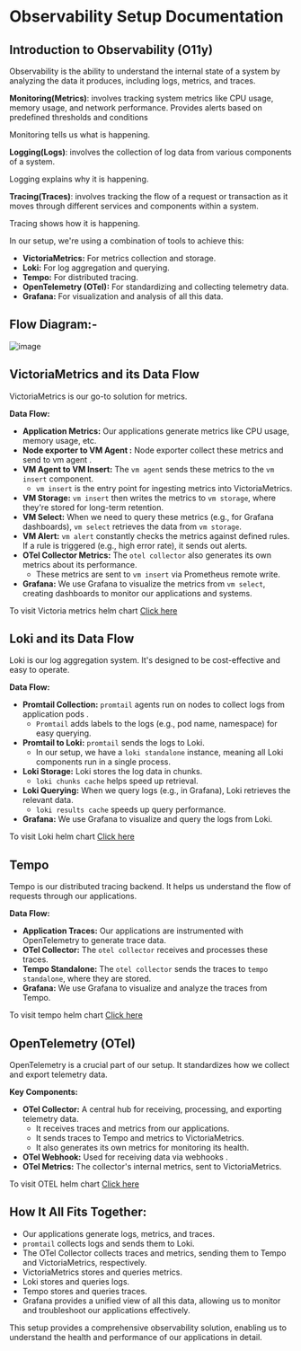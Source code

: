 # Observability Setup Documentation

## Introduction to Observability (O11y)

Observability is the ability to understand the internal state of a system by analyzing the data it produces, including logs, metrics, and traces.

**Monitoring(Metrics)**: involves tracking system metrics like CPU usage, memory usage, and network performance. Provides alerts based on predefined thresholds and conditions

Monitoring tells us what is happening.


**Logging(Logs)**: involves the collection of log data from various components of a system.

Logging explains why it is happening.


**Tracing(Traces)**: involves tracking the flow of a request or transaction as it moves through different services and components within a system.

Tracing shows how it is happening. 

 In our setup, we're using a combination of tools to achieve this:

* **VictoriaMetrics:** For metrics collection and storage.
* **Loki:** For log aggregation and querying.
* **Tempo:** For distributed tracing.
* **OpenTelemetry (OTel):** For standardizing and collecting telemetry data.
* **Grafana:** For visualization and analysis of all this data.

## Flow Diagram:- 
![image](https://github.com/user-attachments/assets/a3bdecf3-05f8-49fa-97f1-3deb93fc8995)

## VictoriaMetrics and its Data Flow

VictoriaMetrics is our go-to solution for metrics. 

**Data Flow:**

* **Application Metrics:** Our applications generate metrics  like CPU usage, memory usage, etc.
* **Node exporter to VM Agent :** Node exporter collect these metrics and send to vm agent .
* **VM Agent to VM Insert:** The `vm agent` sends these metrics to the `vm insert` component.
    * `vm insert` is the entry point for ingesting metrics into VictoriaMetrics.
* **VM Storage:** `vm insert` then writes the metrics to `vm storage`, where they're stored for long-term retention.
* **VM Select:** When we need to query these metrics (e.g., for Grafana dashboards), `vm select` retrieves the data from `vm storage`.
* **VM Alert:** `vm alert` constantly checks the metrics against defined rules. If a rule is triggered (e.g., high error rate), it sends out alerts.
* **OTel Collector Metrics:** The `otel collector` also generates its own metrics about its performance.
    * These metrics are sent to `vm insert` via Prometheus remote write.
* **Grafana:** We use Grafana to visualize the metrics from `vm select`, creating dashboards to monitor our applications and systems.


To visit Victoria metrics helm chart [Click here](https://github.com/OT-CONTAINER-KIT/helm-charts/releases/tag/vm-0.0.1)

## Loki and its Data Flow

Loki is our log aggregation system. It's designed to be cost-effective and easy to operate.

**Data Flow:**

* **Promtail Collection:** `promtail` agents run on nodes to collect logs from application pods .
    * `Promtail` adds labels to the logs (e.g., pod name, namespace) for easy querying.
* **Promtail to Loki:** `promtail` sends the logs to Loki.
    * In our setup, we have a `loki standalone` instance, meaning all Loki components run in a single process.
* **Loki Storage:** Loki stores the log data in chunks.
    * `loki chunks cache` helps speed up retrieval.
* **Loki Querying:** When we query logs (e.g., in Grafana), Loki retrieves the relevant data.
    * `loki results cache` speeds up query performance.
* **Grafana:** We use Grafana to visualize and query the logs from Loki.

To visit Loki helm chart [Click here](https://github.com/OT-CONTAINER-KIT/helm-charts/releases/tag/loki-1.0.1)

## Tempo

Tempo is our distributed tracing backend. It helps us understand the flow of requests through our applications.

**Data Flow:**

* **Application Traces:** Our applications are instrumented with OpenTelemetry to generate trace data.
* **OTel Collector:** The `otel collector` receives and processes these traces.
* **Tempo Standalone:** The `otel collector` sends the traces to `tempo standalone`, where they are stored.
* **Grafana:** We use Grafana to visualize and analyze the traces from Tempo.

To visit tempo helm chart [Click here](https://github.com/OT-CONTAINER-KIT/helm-charts/releases/tag/tempo-standalone-1.0.0)


## OpenTelemetry (OTel)

OpenTelemetry is a crucial part of our setup. It standardizes how we collect and export telemetry data.

**Key Components:**

* **OTel Collector:** A central hub for receiving, processing, and exporting telemetry data.
    * It receives traces and metrics from our applications.
    * It sends traces to Tempo and metrics to VictoriaMetrics.
    * It also generates its own metrics for monitoring its health.
* **OTel Webhook:** Used for receiving data via webhooks .
* **OTel Metrics:** The collector's internal metrics, sent to VictoriaMetrics.

To visit OTEL helm chart [Click here](https://github.com/OT-CONTAINER-KIT/helm-charts/releases/tag/otel-operator-1.0.0)

## How It All Fits Together:

* Our applications generate logs, metrics, and traces.
* `promtail` collects logs and sends them to Loki.
* The OTel Collector collects traces and metrics, sending them to Tempo and VictoriaMetrics, respectively.
* VictoriaMetrics stores and queries metrics.
* Loki stores and queries logs.
* Tempo stores and queries traces.
* Grafana provides a unified view of all this data, allowing us to monitor and troubleshoot our applications effectively.

This setup provides a comprehensive observability solution, enabling us to understand the health and performance of our applications in detail.
